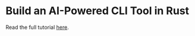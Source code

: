 # Build an AI-Powered CLI Tool in Rust

Read the full tutorial [here](https://www.djamware.com/post/68c8dacf5e1fa661087e2227/build-an-aipowered-cli-tool-in-rust).

